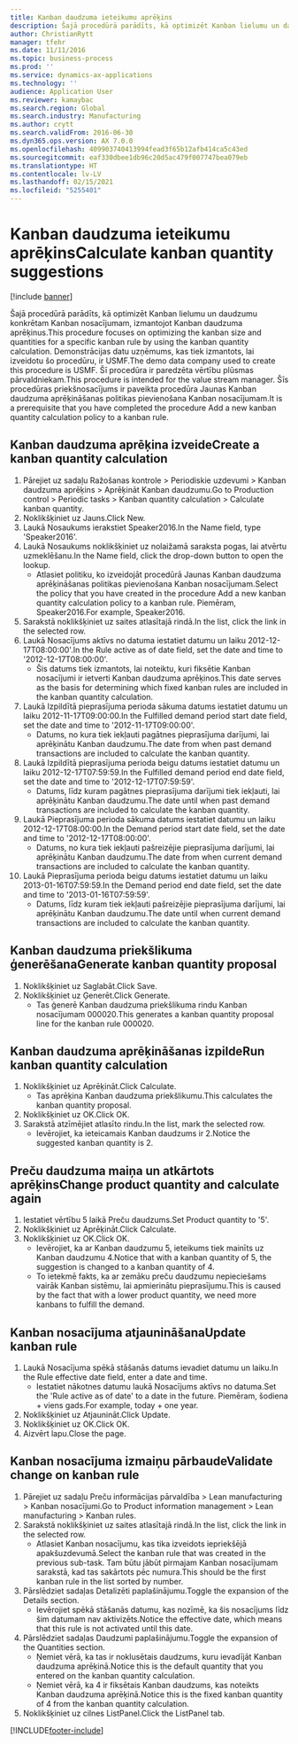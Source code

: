 ```yaml
---
title: Kanban daudzuma ieteikumu aprēķins
description: Šajā procedūrā parādīts, kā optimizēt Kanban lielumu un daudzumu konkrētam Kanban nosacījumam, izmantojot Kanban daudzuma aprēķinus.
author: ChristianRytt
manager: tfehr
ms.date: 11/11/2016
ms.topic: business-process
ms.prod: ''
ms.service: dynamics-ax-applications
ms.technology: ''
audience: Application User
ms.reviewer: kamaybac
ms.search.region: Global
ms.search.industry: Manufacturing
ms.author: crytt
ms.search.validFrom: 2016-06-30
ms.dyn365.ops.version: AX 7.0.0
ms.openlocfilehash: 409903740413994fead3f65b12afb414ca5c43ed
ms.sourcegitcommit: eaf330dbee1db96c20d5ac479f007747bea079eb
ms.translationtype: HT
ms.contentlocale: lv-LV
ms.lasthandoff: 02/15/2021
ms.locfileid: "5255401"
---
```

# <a name="calculate-kanban-quantity-suggestions"></a><span data-ttu-id="ec11d-103">Kanban daudzuma ieteikumu aprēķins</span><span class="sxs-lookup"><span data-stu-id="ec11d-103">Calculate kanban quantity suggestions</span></span>

[!include [banner](../../includes/banner.md)]

<span data-ttu-id="ec11d-104">Šajā procedūrā parādīts, kā optimizēt Kanban lielumu un daudzumu konkrētam Kanban nosacījumam, izmantojot Kanban daudzuma aprēķinus.</span><span class="sxs-lookup"><span data-stu-id="ec11d-104">This procedure focuses on optimizing the kanban size and quantities for a specific kanban rule by using the kanban quantity calculation.</span></span> <span data-ttu-id="ec11d-105">Demonstrācijas datu uzņēmums, kas tiek izmantots, lai izveidotu šo procedūru, ir USMF.</span><span class="sxs-lookup"><span data-stu-id="ec11d-105">The demo data company used to create this procedure is USMF.</span></span> <span data-ttu-id="ec11d-106">Šī procedūra ir paredzēta vērtību plūsmas pārvaldniekam.</span><span class="sxs-lookup"><span data-stu-id="ec11d-106">This procedure is intended for the value stream manager.</span></span> <span data-ttu-id="ec11d-107">Šīs procedūras priekšnosacījums ir paveikta procedūra Jaunas Kanban daudzuma aprēķināšanas politikas pievienošana Kanban nosacījumam.</span><span class="sxs-lookup"><span data-stu-id="ec11d-107">It is a prerequisite that you have completed the procedure Add a new kanban quantity calculation policy to a kanban rule.</span></span>


## <a name="create-a-kanban-quantity-calculation"></a><span data-ttu-id="ec11d-108">Kanban daudzuma aprēķina izveide</span><span class="sxs-lookup"><span data-stu-id="ec11d-108">Create a kanban quantity calculation</span></span>
1. <span data-ttu-id="ec11d-109">Pārejiet uz sadaļu Ražošanas kontrole > Periodiskie uzdevumi > Kanban daudzuma aprēķins > Aprēķināt Kanban daudzumu.</span><span class="sxs-lookup"><span data-stu-id="ec11d-109">Go to Production control > Periodic tasks > Kanban quantity calculation > Calculate kanban quantity.</span></span>
2. <span data-ttu-id="ec11d-110">Noklikšķiniet uz Jauns.</span><span class="sxs-lookup"><span data-stu-id="ec11d-110">Click New.</span></span>
3. <span data-ttu-id="ec11d-111">Laukā Nosaukums ierakstiet Speaker2016.</span><span class="sxs-lookup"><span data-stu-id="ec11d-111">In the Name field, type 'Speaker2016'.</span></span>
4. <span data-ttu-id="ec11d-112">Laukā Nosaukums noklikšķiniet uz nolaižamā saraksta pogas, lai atvērtu uzmeklēšanu.</span><span class="sxs-lookup"><span data-stu-id="ec11d-112">In the Name field, click the drop-down button to open the lookup.</span></span>
    * <span data-ttu-id="ec11d-113">Atlasiet politiku, ko izveidojāt procedūrā Jaunas Kanban daudzuma aprēķināšanas politikas pievienošana Kanban nosacījumam.</span><span class="sxs-lookup"><span data-stu-id="ec11d-113">Select the policy that you have created in the procedure Add a new kanban quantity calculation policy to a kanban rule.</span></span> <span data-ttu-id="ec11d-114">Piemēram, Speaker2016.</span><span class="sxs-lookup"><span data-stu-id="ec11d-114">For example, Speaker2016.</span></span>  
5. <span data-ttu-id="ec11d-115">Sarakstā noklikšķiniet uz saites atlasītajā rindā.</span><span class="sxs-lookup"><span data-stu-id="ec11d-115">In the list, click the link in the selected row.</span></span>
6. <span data-ttu-id="ec11d-116">Laukā Nosacījums aktīvs no datuma iestatiet datumu un laiku 2012-12-17T08:00:00'.</span><span class="sxs-lookup"><span data-stu-id="ec11d-116">In the Rule active as of date field, set the date and time to '2012-12-17T08:00:00'.</span></span>
    * <span data-ttu-id="ec11d-117">Šis datums tiek izmantots, lai noteiktu, kuri fiksētie Kanban nosacījumi ir ietverti Kanban daudzuma aprēķinos.</span><span class="sxs-lookup"><span data-stu-id="ec11d-117">This date serves as the basis for determining which fixed kanban rules are included in the kanban quantity calculation.</span></span>  
7. <span data-ttu-id="ec11d-118">Laukā Izpildītā pieprasījuma perioda sākuma datums iestatiet datumu un laiku 2012-11-17T09:00:00.</span><span class="sxs-lookup"><span data-stu-id="ec11d-118">In the Fulfilled demand period start date field, set the date and time to '2012-11-17T09:00:00'.</span></span>
    * <span data-ttu-id="ec11d-119">Datums, no kura tiek iekļauti pagātnes pieprasījuma darījumi, lai aprēķinātu Kanban daudzumu.</span><span class="sxs-lookup"><span data-stu-id="ec11d-119">The date from when past demand transactions are included to calculate the kanban quantity.</span></span>  
8. <span data-ttu-id="ec11d-120">Laukā Izpildītā pieprasījuma perioda beigu datums iestatiet datumu un laiku 2012-12-17T07:59:59.</span><span class="sxs-lookup"><span data-stu-id="ec11d-120">In the Fulfilled demand period end date field, set the date and time to '2012-12-17T07:59:59'.</span></span>
    * <span data-ttu-id="ec11d-121">Datums, līdz kuram pagātnes pieprasījuma darījumi tiek iekļauti, lai aprēķinātu Kanban daudzumu.</span><span class="sxs-lookup"><span data-stu-id="ec11d-121">The date until when past demand transactions are included to calculate the kanban quantity.</span></span>  
9. <span data-ttu-id="ec11d-122">Laukā Pieprasījuma perioda sākuma datums iestatiet datumu un laiku 2012-12-17T08:00:00.</span><span class="sxs-lookup"><span data-stu-id="ec11d-122">In the Demand period start date field, set the date and time to '2012-12-17T08:00:00'.</span></span>
    * <span data-ttu-id="ec11d-123">Datums, no kura tiek iekļauti pašreizējie pieprasījuma darījumi, lai aprēķinātu Kanban daudzumu.</span><span class="sxs-lookup"><span data-stu-id="ec11d-123">The date from when current demand transactions are included to calculate the kanban quantity.</span></span>  
10. <span data-ttu-id="ec11d-124">Laukā Pieprasījuma perioda beigu datums iestatiet datumu un laiku 2013-01-16T07:59:59.</span><span class="sxs-lookup"><span data-stu-id="ec11d-124">In the Demand period end date field, set the date and time to '2013-01-16T07:59:59'.</span></span>
    * <span data-ttu-id="ec11d-125">Datums, līdz kuram tiek iekļauti pašreizējie pieprasījuma darījumi, lai aprēķinātu Kanban daudzumu.</span><span class="sxs-lookup"><span data-stu-id="ec11d-125">The date until when current demand transactions are included to calculate the kanban quantity.</span></span>  

## <a name="generate-kanban-quantity-proposal"></a><span data-ttu-id="ec11d-126">Kanban daudzuma priekšlikuma ģenerēšana</span><span class="sxs-lookup"><span data-stu-id="ec11d-126">Generate kanban quantity proposal</span></span>
1. <span data-ttu-id="ec11d-127">Noklikšķiniet uz Saglabāt.</span><span class="sxs-lookup"><span data-stu-id="ec11d-127">Click Save.</span></span>
2. <span data-ttu-id="ec11d-128">Noklikšķiniet uz Ģenerēt.</span><span class="sxs-lookup"><span data-stu-id="ec11d-128">Click Generate.</span></span>
    * <span data-ttu-id="ec11d-129">Tas ģenerē Kanban daudzuma priekšlikuma rindu Kanban nosacījumam 000020.</span><span class="sxs-lookup"><span data-stu-id="ec11d-129">This generates a kanban quantity proposal line for the kanban rule 000020.</span></span>  

## <a name="run-kanban-quantity-calculation"></a><span data-ttu-id="ec11d-130">Kanban daudzuma aprēķināšanas izpilde</span><span class="sxs-lookup"><span data-stu-id="ec11d-130">Run kanban quantity calculation</span></span>
1. <span data-ttu-id="ec11d-131">Noklikšķiniet uz Aprēķināt.</span><span class="sxs-lookup"><span data-stu-id="ec11d-131">Click Calculate.</span></span>
    * <span data-ttu-id="ec11d-132">Tas aprēķina Kanban daudzuma priekšlikumu.</span><span class="sxs-lookup"><span data-stu-id="ec11d-132">This calculates the kanban quantity proposal.</span></span>  
2. <span data-ttu-id="ec11d-133">Noklikšķiniet uz OK.</span><span class="sxs-lookup"><span data-stu-id="ec11d-133">Click OK.</span></span>
3. <span data-ttu-id="ec11d-134">Sarakstā atzīmējiet atlasīto rindu.</span><span class="sxs-lookup"><span data-stu-id="ec11d-134">In the list, mark the selected row.</span></span>
    * <span data-ttu-id="ec11d-135">Ievērojiet, ka ieteicamais Kanban daudzums ir 2.</span><span class="sxs-lookup"><span data-stu-id="ec11d-135">Notice the suggested kanban quantity is 2.</span></span>  

## <a name="change-product-quantity-and-calculate-again"></a><span data-ttu-id="ec11d-136">Preču daudzuma maiņa un atkārtots aprēķins</span><span class="sxs-lookup"><span data-stu-id="ec11d-136">Change product quantity and calculate again</span></span>
1. <span data-ttu-id="ec11d-137">Iestatiet vērtību 5 laikā Preču daudzums.</span><span class="sxs-lookup"><span data-stu-id="ec11d-137">Set Product quantity to '5'.</span></span>
2. <span data-ttu-id="ec11d-138">Noklikšķiniet uz Aprēķināt.</span><span class="sxs-lookup"><span data-stu-id="ec11d-138">Click Calculate.</span></span>
3. <span data-ttu-id="ec11d-139">Noklikšķiniet uz OK.</span><span class="sxs-lookup"><span data-stu-id="ec11d-139">Click OK.</span></span>
    * <span data-ttu-id="ec11d-140">Ievērojiet, ka ar Kanban daudzumu 5, ieteikums tiek mainīts uz Kanban daudzumu 4.</span><span class="sxs-lookup"><span data-stu-id="ec11d-140">Notice that with a kanban quantity of 5, the suggestion is changed to a kanban quantity of 4.</span></span>  
    * <span data-ttu-id="ec11d-141">To ietekmē fakts, ka ar zemāku preču daudzumu nepieciešams vairāk Kanban sistēmu, lai apmierinātu pieprasījumu.</span><span class="sxs-lookup"><span data-stu-id="ec11d-141">This is caused by the fact that with a lower product quantity, we need more kanbans to fulfill the demand.</span></span>  

## <a name="update-kanban-rule"></a><span data-ttu-id="ec11d-142">Kanban nosacījuma atjaunināšana</span><span class="sxs-lookup"><span data-stu-id="ec11d-142">Update kanban rule</span></span>
1. <span data-ttu-id="ec11d-143">Laukā Nosacījuma spēkā stāšanās datums ievadiet datumu un laiku.</span><span class="sxs-lookup"><span data-stu-id="ec11d-143">In the Rule effective date field, enter a date and time.</span></span>
    * <span data-ttu-id="ec11d-144">Iestatiet nākotnes datumu laukā Nosacījums aktīvs no datuma.</span><span class="sxs-lookup"><span data-stu-id="ec11d-144">Set the 'Rule active as of date' to a date in the future.</span></span> <span data-ttu-id="ec11d-145">Piemēram, šodiena + viens gads.</span><span class="sxs-lookup"><span data-stu-id="ec11d-145">For example, today + one year.</span></span>  
2. <span data-ttu-id="ec11d-146">Noklikšķiniet uz Atjaunināt.</span><span class="sxs-lookup"><span data-stu-id="ec11d-146">Click Update.</span></span>
3. <span data-ttu-id="ec11d-147">Noklikšķiniet uz OK.</span><span class="sxs-lookup"><span data-stu-id="ec11d-147">Click OK.</span></span>
4. <span data-ttu-id="ec11d-148">Aizvērt lapu.</span><span class="sxs-lookup"><span data-stu-id="ec11d-148">Close the page.</span></span>

## <a name="validate-change-on-kanban-rule"></a><span data-ttu-id="ec11d-149">Kanban nosacījuma izmaiņu pārbaude</span><span class="sxs-lookup"><span data-stu-id="ec11d-149">Validate change on kanban rule</span></span>
1. <span data-ttu-id="ec11d-150">Pārejiet uz sadaļu Preču informācijas pārvaldība > Lean manufacturing > Kanban nosacījumi.</span><span class="sxs-lookup"><span data-stu-id="ec11d-150">Go to Product information management > Lean manufacturing > Kanban rules.</span></span>
2. <span data-ttu-id="ec11d-151">Sarakstā noklikšķiniet uz saites atlasītajā rindā.</span><span class="sxs-lookup"><span data-stu-id="ec11d-151">In the list, click the link in the selected row.</span></span>
    * <span data-ttu-id="ec11d-152">Atlasiet Kanban nosacījumu, kas tika izveidots iepriekšējā apakšuzdevumā.</span><span class="sxs-lookup"><span data-stu-id="ec11d-152">Select the kanban rule that was created in the previous sub-task.</span></span> <span data-ttu-id="ec11d-153">Tam būtu jābūt pirmajam Kanban nosacījumam sarakstā, kad tas sakārtots pēc numura.</span><span class="sxs-lookup"><span data-stu-id="ec11d-153">This should be the first kanban rule in the list sorted by number.</span></span>  
3. <span data-ttu-id="ec11d-154">Pārslēdziet sadaļas Detalizēti paplašinājumu.</span><span class="sxs-lookup"><span data-stu-id="ec11d-154">Toggle the expansion of the Details section.</span></span>
    * <span data-ttu-id="ec11d-155">Ievērojiet spēkā stāšanās datumu, kas nozīmē, ka šis nosacījums līdz šim datumam nav aktivizēts.</span><span class="sxs-lookup"><span data-stu-id="ec11d-155">Notice the effective date, which means that this rule is not activated until this date.</span></span>  
4. <span data-ttu-id="ec11d-156">Pārslēdziet sadaļas Daudzumi paplašinājumu.</span><span class="sxs-lookup"><span data-stu-id="ec11d-156">Toggle the expansion of the Quantities section.</span></span>
    * <span data-ttu-id="ec11d-157">Ņemiet vērā, ka tas ir noklusētais daudzums, kuru ievadījāt Kanban daudzuma aprēķinā.</span><span class="sxs-lookup"><span data-stu-id="ec11d-157">Notice this is the default quantity that you entered on the kanban quantity calculation.</span></span>  
    * <span data-ttu-id="ec11d-158">Ņemiet vērā, ka 4 ir fiksētais Kanban daudzums, kas noteikts Kanban daudzuma aprēķinā.</span><span class="sxs-lookup"><span data-stu-id="ec11d-158">Notice this is the fixed kanban quantity of 4 from the kanban quantity calculation.</span></span>  
5. <span data-ttu-id="ec11d-159">Noklikšķiniet uz cilnes ListPanel.</span><span class="sxs-lookup"><span data-stu-id="ec11d-159">Click the ListPanel tab.</span></span>



[!INCLUDE[footer-include](../../../includes/footer-banner.md)]